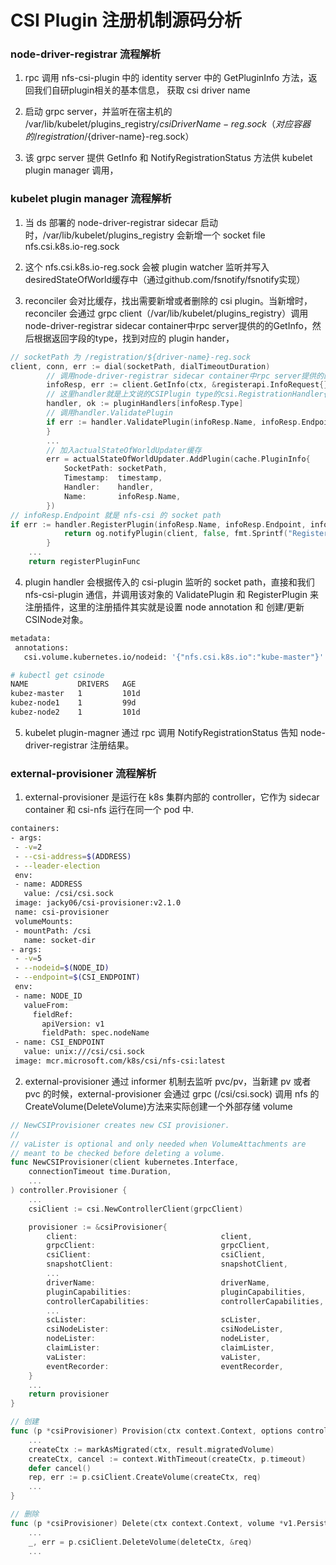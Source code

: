 # CSI Plugin 注册机制源码分析

### node-driver-registrar 流程解析

1. rpc 调用 nfs-csi-plugin 中的 identity server 中的 GetPluginInfo 方法，返回我们自研plugin相关的基本信息， 获取 csi driver name

2. 启动 grpc server，并监听在宿主机的 /var/lib/kubelet/plugins_registry/${csiDriverName}-reg.sock （对应容器的/registration/${driver-name}-reg.sock）

3. 该 grpc server 提供 GetInfo 和 NotifyRegistrationStatus 方法供 kubelet plugin manager 调用，

### kubelet plugin manager 流程解析

1. 当 ds 部署的 node-driver-registrar sidecar 启动时，/var/lib/kubelet/plugins_registry 会新增一个 socket file nfs.csi.k8s.io-reg.sock

2. 这个 nfs.csi.k8s.io-reg.sock 会被 plugin watcher 监听并写入desiredStateOfWorld缓存中（通过github.com/fsnotify/fsnotify实现）

3. reconciler 会对比缓存，找出需要新增或者删除的 csi plugin。当新增时，reconciler 会通过 grpc client（/var/lib/kubelet/plugins_registry）调用 node-driver-registrar sidecar container中rpc server提供的的GetInfo，然后根据返回字段的type，找到对应的 plugin hander，

```go
// socketPath 为 /registration/${driver-name}-reg.sock
client, conn, err := dial(socketPath, dialTimeoutDuration)
        // 调用node-driver-registrar sidecar container中rpc server提供的的GetInfo
        infoResp, err := client.GetInfo(ctx, &registerapi.InfoRequest{})
        // 这里handler就是上文说的CSIPlugin type的csi.RegistrationHandler{}对象
        handler, ok := pluginHandlers[infoResp.Type]
        // 调用handler.ValidatePlugin
        if err := handler.ValidatePlugin(infoResp.Name, infoResp.Endpoint, infoResp.SupportedVersions); err != nil {
        }
        ...
        // 加入actualStateOfWorldUpdater缓存
        err = actualStateOfWorldUpdater.AddPlugin(cache.PluginInfo{
            SocketPath: socketPath,
            Timestamp:  timestamp,
            Handler:    handler,
            Name:       infoResp.Name,
        })
// infoResp.Endpoint 就是 nfs-csi 的 socket path
if err := handler.RegisterPlugin(infoResp.Name, infoResp.Endpoint, infoResp.SupportedVersions); err != nil {
            return og.notifyPlugin(client, false, fmt.Sprintf("RegisterPlugin error -- plugin registration failed with err: %v", err))
        }
    ...
    return registerPluginFunc
```

4. plugin handler 会根据传入的 csi-plugin 监听的 socket path，直接和我们 nfs-csi-plugin 通信，并调用该对象的 ValidatePlugin 和 RegisterPlugin 来注册插件，这里的注册插件其实就是设置 node annotation 和 创建/更新CSINode对象。

```bash
metadata:
 annotations:
   csi.volume.kubernetes.io/nodeid: '{"nfs.csi.k8s.io":"kube-master"}'

# kubectl get csinode
NAME           DRIVERS   AGE
kubez-master   1         101d
kubez-node1    1         99d
kubez-node2    1         101d
```

5. kubelet plugin-magner 通过 rpc 调用 NotifyRegistrationStatus 告知 node-driver-registrar 注册结果。

### external-provisioner 流程解析

1. external-provisioner 是运行在 k8s 集群内部的 controller，它作为 sidecar container 和 csi-nfs 运行在同一个 pod 中.

```bash
containers:
- args:
 - -v=2
 - --csi-address=$(ADDRESS)
 - --leader-election
 env:
 - name: ADDRESS
   value: /csi/csi.sock
 image: jacky06/csi-provisioner:v2.1.0
 name: csi-provisioner
 volumeMounts:
 - mountPath: /csi
   name: socket-dir
- args:
 - -v=5
 - --nodeid=$(NODE_ID)
 - --endpoint=$(CSI_ENDPOINT)
 env:
 - name: NODE_ID
   valueFrom:
     fieldRef:
       apiVersion: v1
       fieldPath: spec.nodeName
 - name: CSI_ENDPOINT
   value: unix:///csi/csi.sock
 image: mcr.microsoft.com/k8s/csi/nfs-csi:latest
```

2. external-provisioner 通过 informer 机制去监听 pvc/pv，当新建 pv 或者 pvc 的时候，external-provisioner 会通过 grpc (/csi/csi.sock) 调用 nfs 的 CreateVolume(DeleteVolume)方法来实际创建一个外部存储 volume

```go
// NewCSIProvisioner creates new CSI provisioner.
//
// vaLister is optional and only needed when VolumeAttachments are
// meant to be checked before deleting a volume.
func NewCSIProvisioner(client kubernetes.Interface,
	connectionTimeout time.Duration,
	...
) controller.Provisioner {
    ...
	csiClient := csi.NewControllerClient(grpcClient)

	provisioner := &csiProvisioner{
		client:                                client,
		grpcClient:                            grpcClient,
		csiClient:                             csiClient,
		snapshotClient:                        snapshotClient,
		...
		driverName:                            driverName,
		pluginCapabilities:                    pluginCapabilities,
		controllerCapabilities:                controllerCapabilities,
        ...
		scLister:                              scLister,
		csiNodeLister:                         csiNodeLister,
		nodeLister:                            nodeLister,
		claimLister:                           claimLister,
		vaLister:                              vaLister,
		eventRecorder:                         eventRecorder,
	}
    ...
	return provisioner
}

// 创建
func (p *csiProvisioner) Provision(ctx context.Context, options controller.ProvisionOptions) (*v1.PersistentVolume, controller.ProvisioningState, error) {
    ...
	createCtx := markAsMigrated(ctx, result.migratedVolume)
	createCtx, cancel := context.WithTimeout(createCtx, p.timeout)
	defer cancel()
	rep, err := p.csiClient.CreateVolume(createCtx, req)
    ...
}

// 删除
func (p *csiProvisioner) Delete(ctx context.Context, volume *v1.PersistentVolume) error {
    ...
	_, err = p.csiClient.DeleteVolume(deleteCtx, &req)
    ...
```
